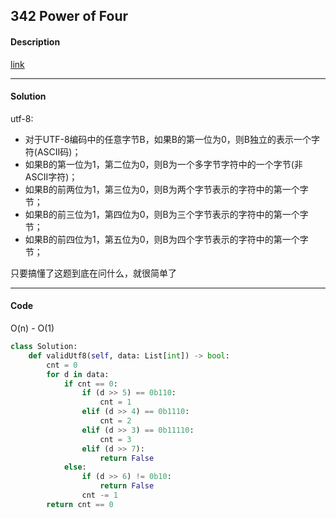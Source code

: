## 342 Power of Four

#### Description

[link](https://leetcode.com/problems/power-of-four/)

---

#### Solution

utf-8:

- 对于UTF-8编码中的任意字节B，如果B的第一位为0，则B独立的表示一个字符(ASCII码)；
- 如果B的第一位为1，第二位为0，则B为一个多字节字符中的一个字节(非ASCII字符)；
- 如果B的前两位为1，第三位为0，则B为两个字节表示的字符中的第一个字节；
- 如果B的前三位为1，第四位为0，则B为三个字节表示的字符中的第一个字节；
- 如果B的前四位为1，第五位为0，则B为四个字节表示的字符中的第一个字节；

只要搞懂了这题到底在问什么，就很简单了

---

#### Code

O(n) - O(1)

```python
class Solution:
    def validUtf8(self, data: List[int]) -> bool:
        cnt = 0
        for d in data:
            if cnt == 0:
                if (d >> 5) == 0b110:
                    cnt = 1
                elif (d >> 4) == 0b1110:
                    cnt = 2
                elif (d >> 3) == 0b11110:
                    cnt = 3
                elif (d >> 7):
                    return False
            else:
                if (d >> 6) != 0b10:
                    return False
                cnt -= 1
        return cnt == 0
```
